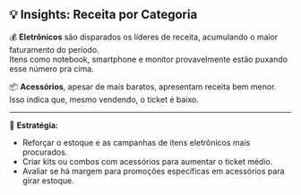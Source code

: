 ## 💡 Insights: Receita por Categoria

💰 **Eletrônicos** são disparados os líderes de receita, acumulando o maior faturamento do período.  
Itens como notebook, smartphone e monitor provavelmente estão puxando esse número pra cima.

📦 **Acessórios**, apesar de mais baratos, apresentam receita bem menor. Isso indica que, mesmo vendendo, o ticket é baixo.

---

🔎 **Estratégia:**
- Reforçar o estoque e as campanhas de itens eletrônicos mais procurados.
- Criar kits ou combos com acessórios para aumentar o ticket médio.
- Avaliar se há margem para promoções específicas em acessórios para girar estoque.
